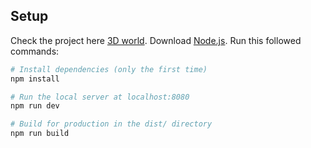 ## Setup
Check the project here [3D world](https://humbertoragazzini.github.io/3DWorldHotspots/).
Download [Node.js](https://nodejs.org/en/download/).
Run this followed commands:

``` bash
# Install dependencies (only the first time)
npm install

# Run the local server at localhost:8080
npm run dev

# Build for production in the dist/ directory
npm run build
```
